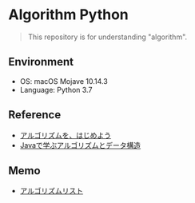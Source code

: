 # Algorithm Python
> This repository is for understanding "algorithm".

## Environment
- OS: macOS Mojave 10.14.3
- Language: Python 3.7

## Reference
- [アルゴリズムを、はじめよう](https://www.amazon.co.jp/アルゴリズムを、はじめよう-伊藤-静香-ebook/dp/B01CZDTINE)
- [Javaで学ぶアルゴリズムとデータ構造](https://www.amazon.co.jp/新・明解-Javaで学ぶアルゴリズムとデータ構造-明解シリーズ-柴田-望洋/dp/4797390514)

## Memo
- [アルゴリズムリスト](./ALGORITHM_LIST.md)

